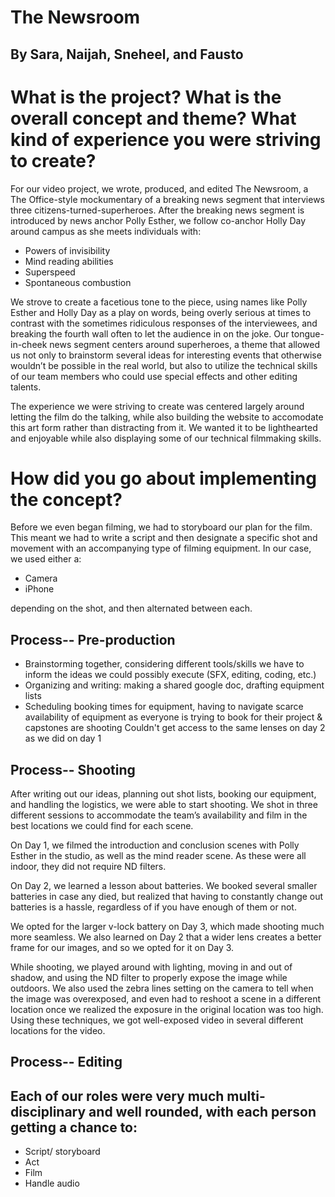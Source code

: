 # The Newsroom
## By Sara, Naijah, Sneheel, and Fausto

# What is the project? What is the overall concept and theme? What kind of experience you were striving to create?

For our video project, we wrote, produced, and edited The Newsroom, a The Office-style mockumentary of a breaking news segment that interviews three citizens-turned-superheroes. After the breaking news segment is introduced by news anchor Polly Esther, we follow co-anchor Holly Day around campus as she meets individuals with:
- Powers of invisibility
- Mind reading abilities
- Superspeed
- Spontaneous combustion 

We strove to create a facetious tone to the piece, using names like Polly Esther and Holly Day as a play on words, being overly serious at times to contrast with the sometimes ridiculous responses of the interviewees, and breaking the fourth wall often to let the audience in on the joke. Our tongue-in-cheek news segment centers around superheroes, a theme that allowed us not only to brainstorm several ideas for interesting events that otherwise wouldn’t be possible in the real world, but also to utilize the technical skills of our team members who could use special effects and other editing talents.

The experience we were striving to create was centered largely around letting the film do the talking, while also building the website to accomodate this art form rather than distracting from it. We wanted it to be lighthearted and enjoyable while also displaying some of our technical filmmaking skills.

# How did you go about implementing the concept?
Before we even began filming, we had to storyboard our plan for the film. This meant we had to write a script and then designate a specific shot and movement with an accompanying type of filming equipment. In our case, we used either a:
- Camera
- iPhone

depending on the shot, and then alternated between each.

## Process-- Pre-production
- Brainstorming together, considering different tools/skills we have to inform the ideas we could possibly execute (SFX, editing, coding, etc.)
- Organizing and writing: making a shared google doc, drafting equipment lists
- Scheduling booking times for equipment, having to navigate scarce availability of equipment as everyone is trying to book for their project & capstones are shooting
Couldn't get access to the same lenses on day 2 as we did on day 1

## Process-- Shooting
After writing out our ideas, planning out shot lists, booking our equipment, and handling the logistics, we were able to start shooting. We shot in three different sessions to accommodate the team’s availability and film in the best locations we could find for each scene. 

On Day 1, we filmed the introduction and conclusion scenes with Polly Esther in the studio, as well as the mind reader scene. As these were all indoor, they did not require ND filters. 

On Day 2, we learned a lesson about batteries. We booked several smaller batteries in case any died, but realized that having to constantly change out batteries is a hassle, regardless of if you have enough of them or not. 

We opted for the larger v-lock battery on Day 3, which made shooting much more seamless. We also learned on Day 2 that a wider lens creates a better frame for our images, and so we opted for it on Day 3. 

While shooting, we played around with lighting, moving in and out of shadow, and using the ND filter to properly expose the image while outdoors. We also used the zebra lines setting on the camera to tell when the image was overexposed, and even had to reshoot a scene in a different location once we realized the exposure in the original location was too high. Using these techniques, we got well-exposed video in several different locations for the video.

## Process-- Editing


## Each of our roles were very much multi-disciplinary and well rounded, with each person getting a chance to:
- Script/ storyboard
- Act
- Film
- Handle audio


